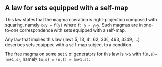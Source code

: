 ## A law for sets equipped with a self-map

This law states that the magma operation is right-projection composed with squaring, namely `x◇y = f(y)` where `f: y ↦ y◇y`.  Such magmas are in one-to-one correspondence with sets equipped with a self-map.

Any law that implies this law (laws 5, 13, 41, 62, 336, 463, 3349, …) describes sets equipped with a self-map subject to a condition.

The free magma on some set `S` of generators for this law is `ℕ×S` with `f(m,s)=(m+1,s)`, namely `(m,s) ◇ (n,t) = (m+1,s)`.

